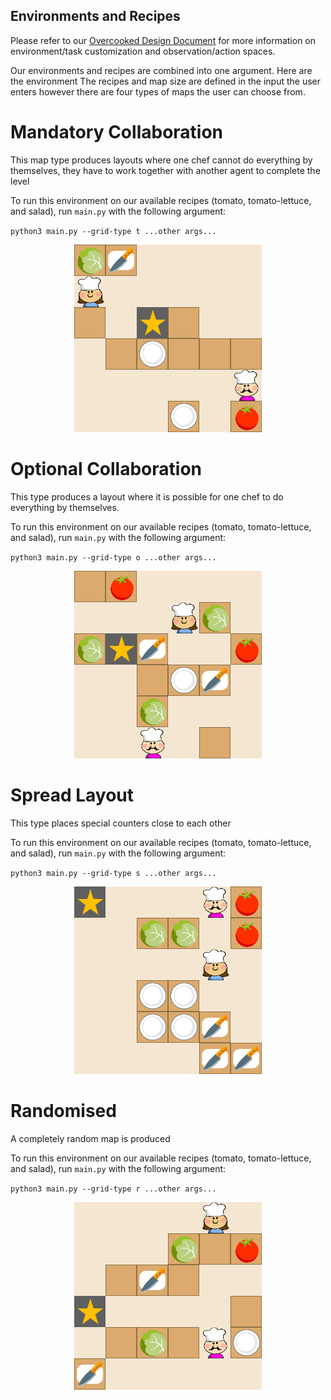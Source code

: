 ## Environments and Recipes

Please refer to our [Overcooked Design Document](design.md) for more information on environment/task customization and observation/action spaces.

Our environments and recipes are combined into one argument. Here are the environment
The recipes and map size are defined in the input the user enters however there are four types of maps the user can choose from.

# Mandatory Collaboration

This map type produces layouts where one chef cannot do everything by themselves, they have to work together with another agent to complete the level

To run this environment on our available recipes (tomato, tomato-lettuce, and salad), run `main.py` with the following argument:

`python3 main.py --grid-type t ...other args...`

<p align="center">
<img src="/images/mandatory.png" width=300></img>
</p>

# Optional Collaboration

This type produces a layout where it is possible for one chef to do everything by themselves.

To run this environment on our available recipes (tomato, tomato-lettuce, and salad), run `main.py` with the following argument:

`python3 main.py --grid-type o ...other args...`

<p align="center">
<img src="/images/optional.png" width=300></img>
</p>

# Spread Layout

This type places special counters close to each other

To run this environment on our available recipes (tomato, tomato-lettuce, and salad), run `main.py` with the following argument:

`python3 main.py --grid-type s ...other args...`

<p align="center">
<img src="/images/spread.png" width=300></img>
</p>

# Randomised

A completely random map is produced

To run this environment on our available recipes (tomato, tomato-lettuce, and salad), run `main.py` with the following argument:

`python3 main.py --grid-type r ...other args...`

<p align="center">
<img src="/images/random.png" width=300></img>
</p>

